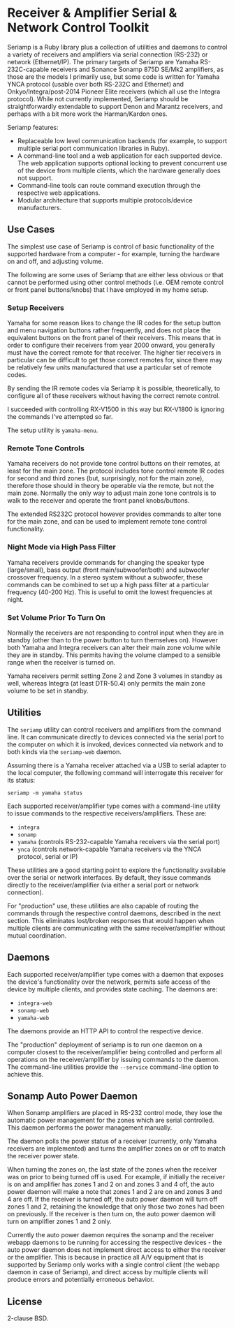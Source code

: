 # Receiver & Amplifier Serial & Network Control Toolkit

Seriamp is a Ruby library plus a collection of utilities and daemons to
control a variety of receivers and amplifiers via serial connection (RS-232)
or network (Ethernet/IP). The primary targets of Seriamp are Yamaha
RS-232C-capable receivers and Sonance Sonamp 875D SE/Mk2 amplifiers, as
those are the models I primarily use, but some code is written for
Yamaha YNCA protocol (usable over both RS-232C and Ethernet) and
Onkyo/Integra/post-2014 Pioneer Elite receivers (which all use the
Integra protocol). While not currently implemented, Seriamp should be
straightforwardly extendable to support Denon and Marantz receivers, and
perhaps with a bit more work the Harman/Kardon ones.

Seriamp features:

- Replaceable low level communication backends (for example,
to support multiple serial port communication libraries in Ruby).
- A command-line tool and a web application for each supported device.
The web application supports optional locking to prevent concurrent use
of the device from multiple clients, which the hardware generally does not
support.
- Command-line tools can route command execution through the respective
web applications.
- Modular architecture that supports multiple protocols/device manufacturers.

## Use Cases

The simplest use case of Seriamp is control of basic functionality of the
supported hardware from a computer - for example, turning the hardware on
and off, and adjusting volume.

The following are some uses of Seriamp that are either less obvious or that
cannot be performed using other control methods (i.e. OEM remote control or
front panel buttons/knobs) that I have employed in my home setup.

### Setup Receivers

Yamaha for some reason likes to change the IR codes for the setup button
and menu navigation buttons rather frequently, and does not place the
equivalent buttons on the front panel of their receivers. This means that
in order to configure their receivers from year 2000 onward, you generally
must have the correct remote for that receiver. The higher tier receivers
in particular can be difficult to get those correct remotes for, since
there may be relatively few units manufactured that use a particular set of
remote codes.

By sending the IR remote codes via Seriamp it is possible, theoretically,
to configure all of these receivers without having the correct remote control.

I succeeded with controlling RX-V1500 in this way but RX-V1800 is ignoring
the commands I've attempted so far.

The setup utility is `yamaha-menu`.

### Remote Tone Controls

Yamaha receivers do not provide tone control buttons on their remotes, at least
for the main zone. The protocol includes tone control remote IR codes for
second and third zones (but, surprisingly, not for the main zone), therefore
those should in theory be operable via the remote, but not the main zone.
Normally the only way to adjust main zone tone controls is to walk to the
receiver and operate the front panel knobs/buttons.

The extended RS232C protocol however provides commands to alter tone for the
main zone, and can be used to implement remote tone control functionality.

### Night Mode via High Pass Filter

Yamaha receivers provide commands for changing the speaker type (large/small),
bass output (front main/subwoofer/both) and subwoofer crossover frequency.
In a stereo system without a subwoofer, these commands can be combined to
set up a high pass filter at a particular frequency (40-200 Hz). This
is useful to omit the lowest frequencies at night.

### Set Volume Prior To Turn On

Normally the receivers are not responding to control input when they are in
standby (other than to the power button to turn themselves on).
However both Yamaha and Integra receivers can alter their main zone volume
while they are in standby. This permits having the volume clamped to a
sensible range when the receiver is turned on.

Yamaha receivers permit setting Zone 2 and Zone 3 volumes in standby as well,
whereas Integra (at least DTR-50.4) only permits the main zone volume to
be set in standby.

## Utilities

The `seriamp` utility can control receivers and amplifiers from the
command line. It can communicate directly to devices connected via the serial
port to the computer on which it is invoked, devices connected via network
and to both kinds via the `seriamp-web` daemon.

Assuming there is a Yamaha receiver attached via a USB to serial adapter
to the local computer, the following command will interrogate this receiver
for its status:

    seriamp -m yamaha status

Each supported receiver/amplifier type comes with a command-line utility
to issue commands to the respective receivers/amplifiers. These are:

- `integra`
- `sonamp`
- `yamaha` (controls RS-232-capable Yamaha receivers via the serial port)
- `ynca` (controls network-capable Yamaha receivers via the YNCA protocol, serial or IP)

These utilities are a good starting point to explore the functionality
available over the serial or network interfaces. By default, they issue
commands directly to the receiver/amplifier (via either a serial port
or network connection).

For "production" use, these utilities are also capable of routing the
commands through the respective control daemons, described in the next
section. This eliminates lost/broken responses that would happen when
multiple clients are communicating with the same receiver/amplifier without
mutual coordination.

## Daemons

Each supported receiver/amplifier type comes with a daemon that exposes the
device's functionality over the network, permits safe access of the device by
multiple clients, and provides state caching. The daemons are:

- `integra-web`
- `sonamp-web`
- `yamaha-web`

The daemons provide an HTTP API to control the respective device.

The "production" deployment of seriamp is to run one daemon on a computer
closest to the receiver/amplifier being controlled and perform all operations
on the receiver/amplifier by issuing commands to the daemon. The command-line
utilities provide the `--service` command-line option to achieve this.

## Sonamp Auto Power Daemon

When Sonamp amplifiers are placed in RS-232 control mode, they lose the
automatic power management for the zones which are serial controlled.
This daemon performs the power management manually.

The daemon polls the power status of a receiver (currently, only Yamaha
receivers are implemented) and turns the amplifier zones on or off
to match the receiver power state.

When turning the zones on, the last state of the zones when the receiver was on
prior to being turned off is used. For example, if initially the
receiver is on and amplifier has zones 1 and 2 on and zones 3 and 4 off,
the auto power daemon will make a note that zones 1 and 2 are on
and zones 3 and 4 are off. If the receiver is turned off, the auto
power daemon will turn off zones 1 and 2, retaining the knowledge that
only those two zones had been on previously. If the receiver is then
turn on, the auto power daemon will turn on amplifier zones 1 and 2 only.

Currently the auto power daemon requires the sonamp and the receiver
webapp daemons to be running for accessing the respective devices -
the auto power daemon does not implement direct access to either
the receiver or the amplifier. This is because in practice all A/V
equipment that is supported by Seriamp only works with a single
control client (the webapp daemon in case of Seriamp), and direct access
by multiple clients will produce errors and potentially erroneous behavior.

## License

2-clause BSD.
